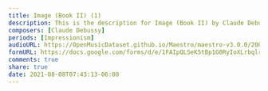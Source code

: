 ```yaml
---
title: Image (Book II) (1)
description: This is the description for Image (Book II) by Claude Debussy
composers: [Claude Debussy]
periods: [Impressionism]
audioURL: https://OpenMusicDataset.github.io/Maestro/maestro-v3.0.0/2004/MIDI-Unprocessed_XP_08_R1_2004_03_ORIG_MID--AUDIO_08_R1_2004_03_Track03_wav.midi
formURL: https://docs.google.com/forms/d/e/1FAIpQLSeK5tBp1G0RyIoXLrbqlrcgk_dLhFiR9gKEtyArKyAj936cjQ/viewform
comments: true
share: true
date: 2021-08-08T07:43:13-06:00
---
```

